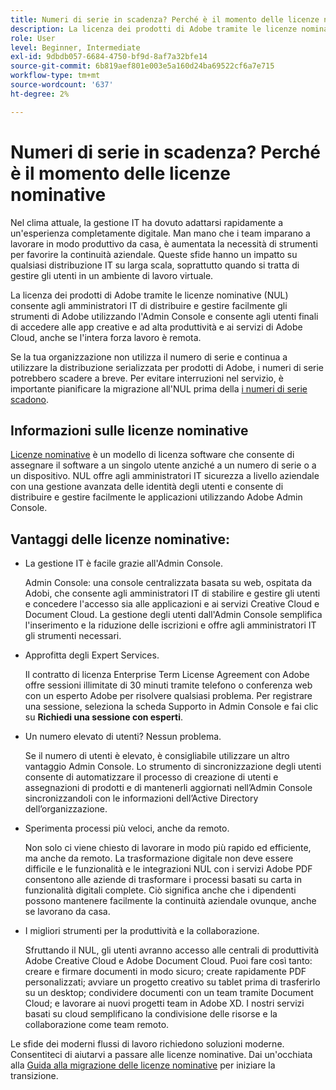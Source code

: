 ```yaml
---
title: Numeri di serie in scadenza? Perché è il momento delle licenze nominative
description: La licenza dei prodotti di Adobe tramite le licenze nominative (NUL) consente agli amministratori IT di distribuire e gestire facilmente gli strumenti di Adobe utilizzando l'Admin Console e offre agli utenti finali l'accesso alle app creative e ad alta produttività e ai servizi di Adobe Cloud, anche se l'intera forza lavoro è remota
role: User
level: Beginner, Intermediate
exl-id: 9dbdb057-6684-4750-bf9d-8af7a32bfe14
source-git-commit: 6b819aef801e003e5a160d24ba69522cf6a7e715
workflow-type: tm+mt
source-wordcount: '637'
ht-degree: 2%

---
```


# Numeri di serie in scadenza? Perché è il momento delle licenze nominative

Nel clima attuale, la gestione IT ha dovuto adattarsi rapidamente a un&#39;esperienza completamente digitale. Man mano che i team imparano a lavorare in modo produttivo da casa, è aumentata la necessità di strumenti per favorire la continuità aziendale. Queste sfide hanno un impatto su qualsiasi distribuzione IT su larga scala, soprattutto quando si tratta di gestire gli utenti in un ambiente di lavoro virtuale.

La licenza dei prodotti di Adobe tramite le licenze nominative (NUL) consente agli amministratori IT di distribuire e gestire facilmente gli strumenti di Adobe utilizzando l&#39;Admin Console e consente agli utenti finali di accedere alle app creative e ad alta produttività e ai servizi di Adobe Cloud, anche se l&#39;intera forza lavoro è remota.

Se la tua organizzazione non utilizza il numero di serie e continua a utilizzare la distribuzione serializzata per prodotti di Adobe, i numeri di serie potrebbero scadere a breve. Per evitare interruzioni nel servizio, è importante pianificare la migrazione all&#39;NUL prima della [i numeri di serie scadono](https://blogs.adobe.com/deployment/understanding-serialnumberexpiration).

## Informazioni sulle licenze nominative

[Licenze nominative](https://helpx.adobe.com/enterprise/using/licensing.html) è un modello di licenza software che consente di assegnare il software a un singolo utente anziché a un numero di serie o a un dispositivo. NUL offre agli amministratori IT sicurezza a livello aziendale con una gestione avanzata delle identità degli utenti e consente di distribuire e gestire facilmente le applicazioni utilizzando Adobe Admin Console.

## Vantaggi delle licenze nominative:

* La gestione IT è facile grazie all&#39;Admin Console.

   Admin Console: una console centralizzata basata su web, ospitata da Adobi, che consente agli amministratori IT di stabilire e gestire gli utenti e concedere l&#39;accesso sia alle applicazioni e ai servizi Creative Cloud e Document Cloud. La gestione degli utenti dall&#39;Admin Console semplifica l&#39;inserimento e la riduzione delle iscrizioni e offre agli amministratori IT gli strumenti necessari.

* Approfitta degli Expert Services.

   Il contratto di licenza Enterprise Term License Agreement con Adobe offre sessioni illimitate di 30 minuti tramite telefono o conferenza web con un esperto Adobe per risolvere qualsiasi problema. Per registrare una sessione, seleziona la scheda Supporto in Admin Console e fai clic su **Richiedi una sessione con esperti**.

* Un numero elevato di utenti? Nessun problema.

   Se il numero di utenti è elevato, è consigliabile utilizzare un altro vantaggio Admin Console. Lo strumento di sincronizzazione degli utenti consente di automatizzare il processo di creazione di utenti e assegnazioni di prodotti e di mantenerli aggiornati nell’Admin Console sincronizzandoli con le informazioni dell’Active Directory dell’organizzazione.

* Sperimenta processi più veloci, anche da remoto.

   Non solo ci viene chiesto di lavorare in modo più rapido ed efficiente, ma anche da remoto. La trasformazione digitale non deve essere difficile e le funzionalità e le integrazioni NUL con i servizi Adobe PDF consentono alle aziende di trasformare i processi basati su carta in funzionalità digitali complete. Ciò significa anche che i dipendenti possono mantenere facilmente la continuità aziendale ovunque, anche se lavorano da casa.

* I migliori strumenti per la produttività e la collaborazione.

   Sfruttando il NUL, gli utenti avranno accesso alle centrali di produttività Adobe Creative Cloud e Adobe Document Cloud. Puoi fare così tanto: creare e firmare documenti in modo sicuro; create rapidamente PDF personalizzati; avviare un progetto creativo su tablet prima di trasferirlo su un desktop; condividere documenti con un team tramite Document Cloud; e lavorare ai nuovi progetti team in Adobe XD. I nostri servizi basati su cloud semplificano la condivisione delle risorse e la collaborazione come team remoto.

Le sfide dei moderni flussi di lavoro richiedono soluzioni moderne. Consentiteci di aiutarvi a passare alle licenze nominative. Dai un&#39;occhiata alla [Guida alla migrazione delle licenze nominative](https://offers.adobe.com/content/dam/offer-manager/en/na/marketing/CCE/Adobe_Named_User_Licensing_Migration_Guide.pdf) per iniziare la transizione.
